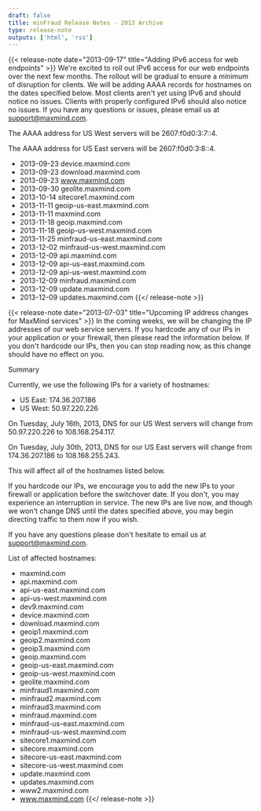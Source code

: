 ```yaml
---
draft: false
title: minFraud Release Notes - 2013 Archive
type: release-note
outputs: ['html', 'rss']
---
```


{{< release-note date="2013-09-17" title="Adding IPv6 access for web endpoints" >}}
We're excited to roll out IPv6 access for our web endpoints over the next few
months. The rollout will be gradual to ensure a minimum of disruption for
clients. We will be adding AAAA records for hostnames on the dates specified
below. Most clients aren't yet using IPv6 and should notice no issues. Clients
with properly configured IPv6 should also notice no issues. If you have any
questions or issues, please email us at support@maxmind.com.

The AAAA address for US West servers will be 2607:f0d0:3:7::4.

The AAAA address for US East servers will be 2607:f0d0:3:8::4.

- 2013-09-23 device.maxmind.com
- 2013-09-23 download.maxmind.com
- 2013-09-23 www.maxmind.com
- 2013-09-30 geolite.maxmind.com
- 2013-10-14 sitecore1.maxmind.com
- 2013-11-11 geoip-us-east.maxmind.com
- 2013-11-11 maxmind.com
- 2013-11-18 geoip.maxmind.com
- 2013-11-18 geoip-us-west.maxmind.com
- 2013-11-25 minfraud-us-east.maxmind.com
- 2013-12-02 minfraud-us-west.maxmind.com
- 2013-12-09 api.maxmind.com
- 2013-12-09 api-us-east.maxmind.com
- 2013-12-09 api-us-west.maxmind.com
- 2013-12-09 minfraud.maxmind.com
- 2013-12-09 update.maxmind.com
- 2013-12-09 updates.maxmind.com
  {{</ release-note >}}

{{< release-note date="2013-07-03" title="Upcoming IP address changes for MaxMind services" >}}
In the coming weeks, we will be changing the IP addresses of our web service
servers. If you hardcode any of our IPs in your application or your firewall,
then please read the information below. If you don't hardcode our IPs, then
you can stop reading now, as this change should have no effect on you.

Summary

Currently, we use the following IPs for a variety of hostnames:

- US East: 174.36.207.186
- US West: 50.97.220.226

On Tuesday, July 16th, 2013, DNS for our US West servers will change from
50.97.220.226 to 108.168.254.117.

On Tuesday, July 30th, 2013, DNS for our US East servers will change from
174.36.207.186 to 108.168.255.243.

This will affect all of the hostnames listed below.

If you hardcode our IPs, we encourage you to add the new IPs to your firewall or
application before the switchover date. If you don't, you may experience an
interruption in service. The new IPs are live now, and though we won't change
DNS until the dates specified above, you may begin directing traffic to them now
if you wish.

If you have any questions please don't hesitate to email us at
support@maxmind.com.

List of affected hostnames:

- maxmind.com
- api.maxmind.com
- api-us-east.maxmind.com
- api-us-west.maxmind.com
- dev9.maxmind.com
- device.maxmind.com
- download.maxmind.com
- geoip1.maxmind.com
- geoip2.maxmind.com
- geoip3.maxmind.com
- geoip.maxmind.com
- geoip-us-east.maxmind.com
- geoip-us-west.maxmind.com
- geolite.maxmind.com
- minfraud1.maxmind.com
- minfraud2.maxmind.com
- minfraud3.maxmind.com
- minfraud.maxmind.com
- minfraud-us-east.maxmind.com
- minfraud-us-west.maxmind.com
- sitecore1.maxmind.com
- sitecore.maxmind.com
- sitecore-us-east.maxmind.com
- sitecore-us-west.maxmind.com
- update.maxmind.com
- updates.maxmind.com
- www2.maxmind.com
- www.maxmind.com
  {{</ release-note >}}
